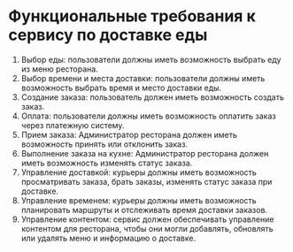 # Функциональные требования к сервису по доставке еды

1. Выбор еды: пользователи должны иметь возможность выбрать еду из меню ресторана.
2. Выбор времени и места доставки: пользователи должны иметь возможность выбрать время и место доставки еды.
3. Создание заказа: пользователь должен иметь возможность создать заказ.
4. Оплата: пользователи должны иметь возможность оплатить заказ через платежную систему.
5. Прием заказа: Администратор ресторана должен иметь возможность принять или отклонить заказ.
6. Выполнение заказа на кухне: Администратор ресторана должен иметь возможность изменять статус заказа.
7. Управление доставкой: курьеры должны иметь возможность просматривать заказа, брать заказы, изменять статус заказа при доставке.
8. Управление временем: курьеры должны иметь возможность планировать маршруты и отслеживать время доставки заказов.
9. Управление контентом: сервис должен обеспечивать управление контентом для ресторана, чтобы они могли добавлять, обновлять или удалять меню и информацию о доставке.


